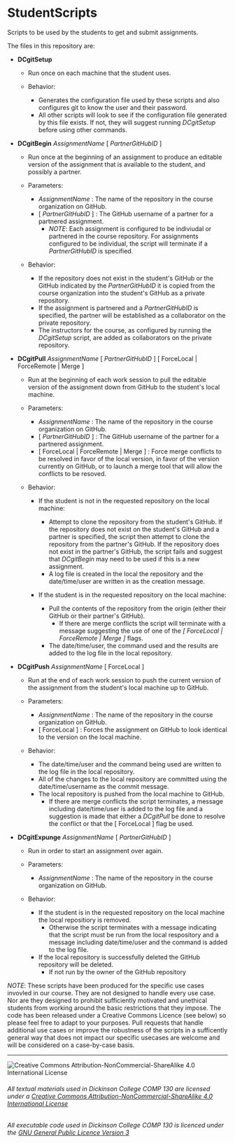 # StudentScripts
Scripts to be used by the students to get and submit assignments.

The files in this repository are:
* __DCgitSetup__
  * Run once on each machine that the student uses.  
  
  * Behavior:
    *  Generates the configuration file used by these scripts and also configures git to know the user and their password.
    *  All other scripts will look to see if the configuration file generated by this file exists.  If not, they will suggest running _DCgitSetup_ before using other commands.
    
* __DCgitBegin__ _AssignmentName_ [ _PartnerGitHubID_ ]
  * Run once at the beginning of an assignment to produce an editable version of the assignment that is available to the student, and possibly a partner. 

  * Parameters:
    * _AssignmentName_ : The name of the repository in the course organization on GitHub.
    * [ _PartnerGitHubID_ ] : The GitHub username of a partner for a partnered assignment.
      * _NOTE_: Each assignment is configured to be indiviudal or partnered in the course repository. For assignments configured to be individual, the script will terminate if a _PartnerGitHubID_ is specified.
      
   * Behavior:
     * If the repository does not exist in the student's GitHub or the GitHub indicated by the _PartnerGitHubID_ it is copied from the course organization into the student's GitHub as a private repository.
     * If the assignment is partnered and a _PartnerGitHubID_ is specified, the partner will be established as a collaborator on the private repository.
     * The instructors for the course, as configured by running the _DCgitSetup_ script, are added as collaborators on the private repository.
    
* __DCgitPull__ _AssignmentName_ [ _PartnerGitHubID_ ] [ ForceLocal | ForceRemote | Merge ]
  * Run at the beginning of each work session to pull the editable version of the assignment down from GitHub to the student's local machine.
  
  * Parameters:
    * _AssignmentName_ : The name of the repository in the course organization on GitHub.
    * [ _PartnerGitHubID_ ] : The GitHub username of the partner for a partnered assignment.
    * [ ForceLocal | ForceRemote | Merge ] : Force merge conflicts to be resolved in favor of the local version, in favor of the version currently on GitHub, or to launch a merge tool that will allow the conflicts to be resoved.
      
  * Behavior:
    * If the student is not in the requested repository on the local machine:
      * Attempt to clone the repository from the student's GitHub.  If the repository does not exist on the student's GitHub and a partner is specified, the script then attempt to clone the repository from the partner's GitHub.  If the repository does not exist in the partner's GitHub, the script fails and suggest that _DCgitBegin_ may need to be used if this is a new assignment.
      * A log file is created in the local the repository and the date/time/user are written in as the creation message.
      
    * If the student is in the requested repository on the local machine:
      * Pull the contents of the repository from the origin (either their GitHub or their partner's GitHub).  
        * If there are merge conflicts the script will terminate with a message suggesting the use of one of the _[ ForceLocal | ForceRemote | Merge ]_ flags.
      * The date/time/user, the command used and the results are added to the log file in the local repository.
    
* __DCgitPush__ _AssignmentName_ [ ForceLocal ]
  * Run at the end of each work session to push the current version of the assignment from the student's local machine up to GitHub.
    
  * Parameters:
    * _AssignmentName_ : The name of the repository in the course organization on GitHub.
    * [ ForceLocal ] : Forces the assignment on GitHub to look identical to the version on the local machine.
    
  * Behavior:
    * The date/time/user and the command being used are written to the log file in the local repository.
    * All of the changes to the local repository are committed using the date/time/username as the commit message.
    * The local repository is pushed from the local machine to GitHub. 
      * If there are merge conflicts the script terminates, a message including date/time/user is added to the log file and a suggestion is made that either a _DCgitPull_ be done to resolve the conflict or that the [ ForceLocal ] flag be used.
    
* __DCgitExpunge__ _AssignmentName_ [ _PartnerGitHubID_ ]
  * Run in order to start an assignment over again.
  
  * Parameters:
    * _AssignmentName_ : The name of the repository in the course organization on GitHub.
    
  * Behavior:
    * If the student is in the requested repository on the local machine the local repositiory is removed.
      * Otherwise the script terminates with a message indicating that the script must be run from the local respository and a message including date/time/user and the command is added to the log file.
    * If the local repository is successfully deleted the GitHub repository will be deleted.
      * If not run by the owner of the GitHub repository 
    

_NOTE_: These scripts have been produced for the specific use cases invovled in our course.  They are not designed to handle every use case. Nor are they designed to prohibit sufficiently motivated and unethical students from working around the basic restrictions that they impose.  The code has been released under a Creative Commons Licence (see below) so please feel free to adapt to your purposes. Pull requests that handle additional use cases or improve the robustness of the scripts in a sufficently general way that does not impact our specific usecases are welcome and will be considered on a case-by-case basis.

___
![Creative Commons Attribution-NonCommercial-ShareAlike 4.0 International License](https://i.creativecommons.org/l/by-nc-sa/4.0/88x31.png "Creative Commons Attribution-NonCommercial-ShareAlike 4.0 International License")
###### All textual materials used in Dickinson College COMP 130 are licensed under a [Creative Commons Attribution-NonCommercial-ShareAlike 4.0 International License](http://creativecommons.org/licenses/by-nc/4.0/)

###### All executable code used in Dickinson College COMP 130 is licenced under the [GNU General Public Licence Version 3](https://www.gnu.org/licenses/gpl.txt)
